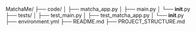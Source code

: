 MatchaMe/
├── code/
│   ├── matcha_app.py
│   ├── main.py
│   └── __init__.py
├── tests/
│   ├── test_main.py
│   ├── test_matcha_app.py
│   └── __init__.py
├── environment.yml
├── README.md
├── PROJECT_STRUCTURE.md
